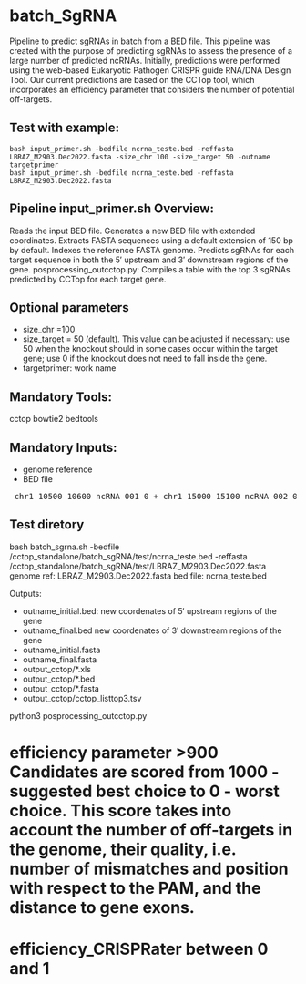 # batch_SgRNA

Pipeline to predict sgRNAs in batch from a BED file.
This pipeline was created with the purpose of predicting sgRNAs to assess the presence of a large number of predicted ncRNAs. Initially, predictions were performed using the web-based Eukaryotic Pathogen CRISPR guide RNA/DNA Design Tool. Our current predictions are based on the CCTop tool, which incorporates an efficiency parameter that considers the number of potential off-targets.

## Test with example:
```
bash input_primer.sh -bedfile ncrna_teste.bed -reffasta LBRAZ_M2903.Dec2022.fasta -size_chr 100 -size_target 50 -outname targetprimer
bash input_primer.sh -bedfile ncrna_teste.bed -reffasta LBRAZ_M2903.Dec2022.fasta
```

## Pipeline input_primer.sh Overview:
Reads the input BED file.
Generates a new BED file with extended coordinates.
Extracts FASTA sequences using a default extension of 150 bp  by default.
Indexes the reference FASTA genome.
Predicts sgRNAs for each target sequence in both the 5′ upstream and 3′ downstream regions of the gene.
posprocessing_outcctop.py: Compiles a table with the top 3 sgRNAs predicted by CCTop for each target gene.

## Optional parameters
- size_chr =100
- size_target = 50 (default). This value can be adjusted if necessary: use 50 when the knockout should in some cases occur within the target gene; use 0 if the knockout does not need to fall inside the gene.
- targetprimer: work name

## Mandatory Tools: 
cctop 
bowtie2
bedtools

## Mandatory Inputs: 
- genome reference 
- BED file

<pre> chr1 10500 10600 ncRNA_001 0 + chr1 15000 15100 ncRNA_002 0 - chr2 20450 20550 ncRNA_003 0 + </pre>

## Test diretory
bash batch_sgrna.sh -bedfile /cctop_standalone/batch_sgRNA/test/ncrna_teste.bed -reffasta /cctop_standalone/batch_sgRNA/test/LBRAZ_M2903.Dec2022.fasta
genome ref: LBRAZ_M2903.Dec2022.fasta
bed file: ncrna_teste.bed

Outputs:
- outname_initial.bed: new coordenates of  5′ upstream regions of the gene
- outname_final.bed new coordenates of 3′ downstream regions of the gene
- outname_initial.fasta 
- outname_final.fasta
- output_cctop/*.xls
- output_cctop/*.bed
- output_cctop/*.fasta
- output_cctop/cctop_listtop3.tsv

python3 posprocessing_outcctop.py

# efficiency parameter >900 Candidates are scored from 1000 - suggested best choice to 0 - worst choice. This score takes into account the number of off-targets in the genome, their quality, i.e. number of mismatches and position with respect to the PAM, and the distance to gene exons. 
# efficiency_CRISPRater between 0 and 1
